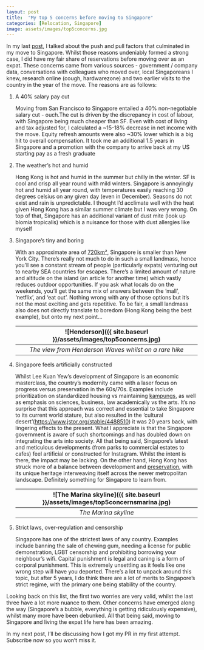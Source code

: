 ```yaml
---
layout: post
title:  "My top 5 concerns before moving to Singapore"
categories: [Relocation, Singapore]
image: assets/images/top5concerns.jpg
---
```


In my last [post](https://fromhktosg.github.io/relocating-to-Singapore/), I talked about the push and pull factors that culminated in my move to Singapore. Whilst those reasons undeniably formed a strong case, I did have my fair share of reservations before moving over as an expat. These concerns came from various sources - government / company data, conversations with colleagues who moved over, local Singaporeans I knew, research online (cough, hardwarezone) and two earlier visits to the country in the year of the move. The reasons are as follows:

1. A 40% salary pay cut

    Moving from San Francisco to Singapore entailed a 40% non-negotiable salary cut - ouch.The cut is driven by the discrepancy in cost of labour, with Singapore being much cheaper than SF. Even with cost of living and tax adjusted for, I calculated a ~15-18% decrease in net income with the move. Equity refresh amounts were also ~30% lower which is a big hit to overall compensation. It took me an additional 1.5 years in Singapore and a promotion with the company to arrive back at my US starting pay as a fresh graduate

2. The weather’s hot and humid

    Hong Kong is hot and humid in the summer but chilly in the winter. SF is cool and crisp all year round with mild winters. Singapore is annoyingly hot and humid all year round, with temperatures easily reaching 30 degrees celsius on any given day (even in December). Seasons do not exist and rain is unpredictable. I thought I’d acclimate well with the heat given Hong Kong has a similar summer climate but I was very wrong. On top of that, Singapore has an additional variant of dust mite (look up blomia tropicalis) which is a nuisance for those with dust allergies like myself

3. Singapore’s tiny and boring

    With an approximate area of [720km²](https://www.worlddata.info/asia/singapore/index.php#:~:text=Singapore%20is%20an%20island%20state,size%20of%20New%20York%20City.), Singapore is smaller than New York City. There’s really not much to do in such a small landmass, hence you’ll see a constant stream of people (particularly expats) venturing out to nearby SEA countries for escapes. There’s a limited amount of nature and altitude on the island (an article for another time) which vastly reduces outdoor opportunities. If you ask what locals do on the weekends, you’ll get the same mix of answers between the ‘mall’, ‘netflix’, and ‘eat out’. Nothing wrong with any of those options but it’s not the most exciting and gets repetitive. To be fair, a small landmass also does not directly translate to boredom (Hong Kong being the best example), but onto my next point…

    | ![Henderson]({{ site.baseurl }}/assets/images/top5concerns.jpg)
    |:--:| 
    |  *The view from Henderson Waves whilst on a rare hike*  |

4. Singapore feels artificially constructed

    Whilst Lee Kuan Yew’s development of Singapore is an economic masterclass, the country’s modernity came with a laser focus on progress versus preservation in the 60s/70s. Examples include prioritization on standardized housing vs maintaining [kampungs](https://www.timeout.com/singapore/things-to-do/kampung-life-the-last-villages-in-singapore-and-the-stories-behind-them), as well as emphasis on sciences, business, law academically vs the arts. It’s no surprise that this approach was correct and essential to take Singapore to its current world stature, but also resulted in the ‘cultural desert’(https://www.jstor.org/stable/4488510) it was 20 years back, with lingering effects to the present. What I appreciate is that the Singapore government is aware of such shortcomings and has doubled down on integrating the arts into society. All that being said, Singapore’s latest and meticulous developments (from parks to commercial estates to cafes) feel artificial or constructed for Instagram. Whilst the intent is there, the impact may be lacking. On the other hand, Hong Kong has struck more of a balance between development and [preservation](https://www.bbc.com/storyworks/capital/city-of-inspiration/heritage), with its unique heritage interweaving itself across the newer metropolitan landscape. Definitely something for Singapore to learn from. 

    | ![The Marina skyline]({{ site.baseurl }}/assets/images/top5concernsmarina.jpg)
    |:--:| 
    |  *The Marina skyline*  |

5. Strict laws, over-regulation and censorship

    Singapore has one of the strictest laws of any country. Examples include banning the sale of chewing gum, needing a license for public demonstration, LGBT censorship and prohibiting borrowing your neighbour’s wifi. Capital punishment is legal and caning is a form of corporal punishment. This is extremely unsettling as it feels like one wrong step will have you deported. There’s a lot to unpack around this topic, but after 5 years, I do think there are a lot of merits to Singapore’s strict regime, with the primary one being stability of the country.

Looking back on this list, the first two worries are very valid, whilst the last three have a lot more nuance to them. Other concerns have emerged along the way (Singapore’s a bubble, everything is getting ridiculously expensive), whilst many more have been debunked. All that being said, moving to Singapore and living the expat life here has been amazing.

In my next post, I’ll be discussing how I got my PR in my first attempt. Subscribe now so you won’t miss it. 